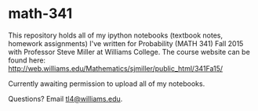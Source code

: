# math-341
This repository holds all of my ipython notebooks (textbook notes, homework assignments) I've written for Probability (MATH 341) Fall 2015 with Professor Steve Miller at Williams College. 
The course website can be found here: http://web.williams.edu/Mathematics/sjmiller/public_html/341Fa15/

Currently awaiting permission to upload all of my notebooks.

Questions? Email tl4@williams.edu.
